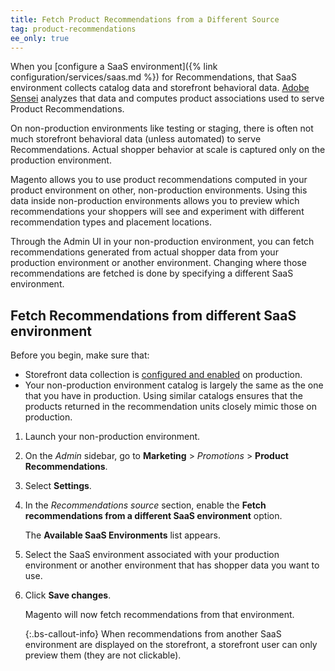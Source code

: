 ```yaml
---
title: Fetch Product Recommendations from a Different Source
tag: product-recommendations
ee_only: true
---
```


When you [configure a SaaS environment]({% link configuration/services/saas.md %}) for Recommendations, that SaaS environment collects catalog data and storefront behavioral data. [Adobe Sensei](https://www.adobe.com/sensei.html) analyzes that data and computes product associations used to serve Product Recommendations.

On non-production environments like testing or staging, there is often not much storefront behavioral data (unless automated) to serve Recommendations. Actual shopper behavior at scale is captured only on the production environment.

Magento allows you to use product recommendations computed in your product environment on other, non-production environments. Using this data inside non-production environments allows you to preview which recommendations your shoppers will see and experiment with different recommendation types and placement locations.

Through the Admin UI in your non-production environment, you can fetch recommendations generated from actual shopper data from your production environment or another environment. Changing where those recommendations are fetched is done by specifying a different SaaS environment.

## Fetch Recommendations from different SaaS environment

Before you begin, make sure that:

- Storefront data collection is [configured and enabled](https://devdocs.magento.com/recommendations/verify.html) on production.
- Your non-production environment catalog is largely the same as the one that you have in production. Using similar catalogs ensures that the products returned in the recommendation units closely mimic those on production.

1. Launch your non-production environment.

1. On the _Admin_ sidebar, go to **Marketing** > _Promotions_ > **Product Recommendations**.

1. Select **Settings**.

1. In the _Recommendations source_ section, enable the **Fetch recommendations from a different SaaS environment** option.

   The **Available SaaS Environments** list appears.

1. Select the SaaS environment associated with your production environment or another environment that has shopper data you want to use.

1. Click **Save changes**.

   Magento will now fetch recommendations from that environment.

   {:.bs-callout-info}
   When recommendations from another SaaS environment are displayed on the storefront, a storefront user can only preview them (they are not clickable).
